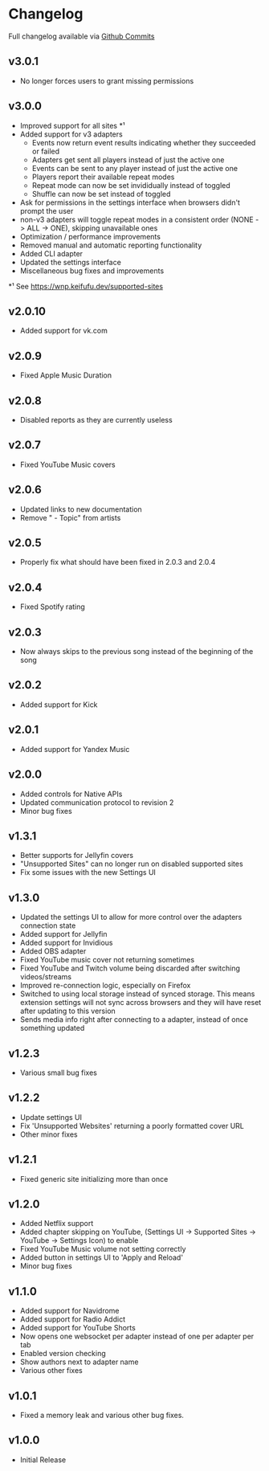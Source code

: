 # Changelog

Full changelog available via [Github Commits](https://github.com/keifufu/WebNowPlaying/commits/main)

## v3.0.1

- No longer forces users to grant missing permissions

## v3.0.0

- Improved support for all sites \*¹
- Added support for v3 adapters
  - Events now return event results indicating whether they succeeded or failed
  - Adapters get sent all players instead of just the active one
  - Events can be sent to any player instead of just the active one
  - Players report their available repeat modes
  - Repeat mode can now be set invididually instead of toggled
  - Shuffle can now be set instead of toggled
- Ask for permissions in the settings interface when browsers didn't prompt the user
- non-v3 adapters will toggle repeat modes in a consistent order (NONE -> ALL -> ONE), skipping unavailable ones
- Optimization / performance improvements
- Removed manual and automatic reporting functionality
- Added CLI adapter
- Updated the settings interface
- Miscellaneous bug fixes and improvements

\*¹ See https://wnp.keifufu.dev/supported-sites

## v2.0.10

- Added support for vk.com

## v2.0.9

- Fixed Apple Music Duration

## v2.0.8

- Disabled reports as they are currently useless

## v2.0.7

- Fixed YouTube Music covers

## v2.0.6

- Updated links to new documentation
- Remove " - Topic" from artists

## v2.0.5

- Properly fix what should have been fixed in 2.0.3 and 2.0.4

## v2.0.4

- Fixed Spotify rating

## v2.0.3

- Now always skips to the previous song instead of the beginning of the song

## v2.0.2

- Added support for Kick

## v2.0.1

- Added support for Yandex Music

## v2.0.0

- Added controls for Native APIs
- Updated communication protocol to revision 2
- Minor bug fixes

## v1.3.1

- Better supports for Jellyfin covers
- "Unsupported Sites" can no longer run on disabled supported sites
- Fix some issues with the new Settings UI

## v1.3.0

- Updated the settings UI to allow for more control over the adapters connection state
- Added support for Jellyfin
- Added support for Invidious
- Added OBS adapter
- Fixed YouTube music cover not returning sometimes
- Fixed YouTube and Twitch volume being discarded after switching videos/streams
- Improved re-connection logic, especially on Firefox
- Switched to using local storage instead of synced storage. This means extension settings will not sync across browsers and they will have reset after updating to this version
- Sends media info right after connecting to a adapter, instead of once something updated

## v1.2.3

- Various small bug fixes

## v1.2.2

- Update settings UI
- Fix 'Unsupported Websites' returning a poorly formatted cover URL
- Other minor fixes

## v1.2.1

- Fixed generic site initializing more than once

## v1.2.0

- Added Netflix support
- Added chapter skipping on YouTube, (Settings UI -> Supported Sites -> YouTube -> Settings Icon) to enable
- Fixed YouTube Music volume not setting correctly
- Added button in settings UI to 'Apply and Reload'
- Minor bug fixes

## v1.1.0

- Added support for Navidrome
- Added support for Radio Addict
- Added support for YouTube Shorts
- Now opens one websocket per adapter instead of one per adapter per tab
- Enabled version checking
- Show authors next to adapter name
- Various other fixes

## v1.0.1

- Fixed a memory leak and various other bug fixes.

## v1.0.0

- Initial Release
